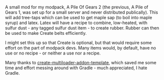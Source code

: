 A small mod for my modpack, A Pile Of Gears 2 (the previous, A Pile of Gears 1, was set up for a small server and never distributed publically). This will add tree-taps which can be used to get maple sap (to boil into maple syrup) and latex. Latex will have a recipe to combine, low-heated, with sulfur dust - any tagged sulfur dust item - to create rubber. Rubber can then be used to make Create belts efficiently.

I might set this up so that Create is optional, but that would require some effort on the part of modpack devs. Many items would, by default, have no use or no recipe - or neither a use nor a recipe.

Many thanks to [create-multiloader-addon-template](https://github.com/Fabricators-of-Create/create-multiloader-addon-template), which saved me some time and effort messing around with Gradle - much appreciated, I hate Gradle.
